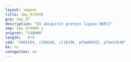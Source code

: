 ```yaml
---
layout: smgene
title: Smp_074990
grp: Smp_07
description: "E3 ubiquitin protein ligase HERC5"
smp: Smp_074990.1
uniprot: "C4QHH6"
length:   879
cdd: "COG5184, cl08266, cl16296, pfam00415, pfam13540"
kk: ns
categories: sm
---
```

